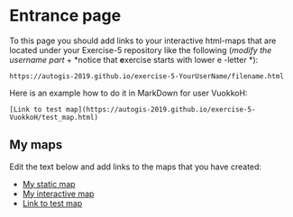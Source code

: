 # Entrance page

To this page you should add links to your interactive html-maps that are located under your Exercise-5 repository like the following (*modify the username part* + *notice that **e**xercise starts with lower e -letter *):

 `https://autogis-2019.github.io/exercise-5-YourUserName/filename.html`

Here is an example how to do it in MarkDown for user VuokkoH:

```
[Link to test map](https://autogis-2019.github.io/exercise-5-VuokkoH/test_map.html)
```

## My maps

Edit the text below and add links to the maps that you have created:

 - [My static map]()
 - [My interactive map]()
 - [Link to test map](https://autogis-2018.github.io/exercise-5-VuokkoH/test_map.html)


